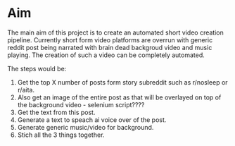 # Aim

The main aim of this project is to create an automated short video creation pipeline. Currently short form video platforms are overrun with generic reddit post being narrated with brain dead backgroud video and music playing. The creation of such a
video can be completely automated.

The steps would be:
1. Get the top X number of posts form story subreddit such as r/nosleep or r/aita. 
2. Also get an image of the entire post as that will be overlayed on top of the background video - selenium script????
2. Get the text from this post.
3. Generate a text to speach ai voice over of the post.
4. Generate generic music/video for background.
5. Stich all the 3 things together. 



